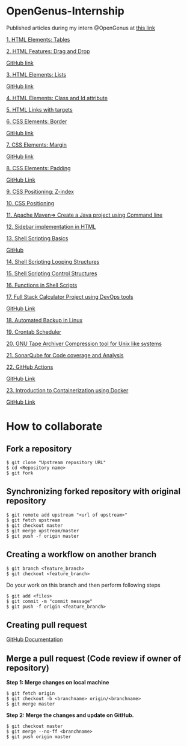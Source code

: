 # OpenGenus-Internship

Published articles during my intern @OpenGenus at [this link](https://iq.opengenus.org/author/nishkarsh)

[1. HTML Elements: Tables](https://iq.opengenus.org/p/00a9c8b3-56c0-4478-a3cb-bd3463ca824d/)

[2. HTML Features: Drag and Drop](https://iq.opengenus.org/p/ff80ce9a-cafd-498f-a13f-9d42b64e2382/)

[GitHub link](https://github.com/OpenGenus/drag_and_drop)

[3. HTML Elements: Lists](https://iq.opengenus.org/p/76be2c6a-dfa5-4309-a943-b3cf6c9159e4/)

[GitHub link](https://github.com/OpenGenus/html_lists)

[4. HTML Elements: Class and Id attribute](https://iq.opengenus.org/p/381f01f6-ffb8-42d2-9749-2cf17e37c1c1/)

[5. HTML Links with targets](https://iq.opengenus.org/p/5c000ffb-2543-4d08-b164-bb7425080b60/)

[6. CSS Elements: Border](https://iq.opengenus.org/p/37cb4569-ddb5-42df-a037-4eaa0467f9a1/)

[GitHub link](https://github.com/OpenGenus/cosmos/tree/master/code/html)

[7. CSS Elements: Margin](https://iq.opengenus.org/p/3d903d6a-9078-4e1a-919b-bd4545f92d19/)

[GitHub link](https://github.com/OpenGenus/cosmos/tree/master/code/html/css/Margin)

[8. CSS Elements: Padding](https://iq.opengenus.org/p/28def0b3-dffb-487f-9533-8b31999f903f/)

[GitHub Link](https://github.com/OpenGenus/cosmos/tree/master/code/html/css/Padding)

[9. CSS Positioning: Z-index](https://iq.opengenus.org/p/b0438af0-9030-4674-84b9-b41535e9405b/)

[10. CSS Positioning](https://iq.opengenus.org/p/09ad1629-d6b8-44f3-a67d-786aa0d8af90/)

[11. Apache Maven=> Create a Java project using Command line](https://iq.opengenus.org/p/269eac7c-0d17-49f0-885f-4a60eeeebb89/)

[12. Sidebar implementation in HTML](https://iq.opengenus.org/p/ffcc4c42-2a26-4734-a9d8-8c46872f1e96/)

[13. Shell Scripting Basics](https://iq.opengenus.org/p/6243f090-8ebe-408b-9f33-862c6cd34a92/)

[GitHub](https://github.com/NishkarshRaj/Automation-using-Shell-Scripts)

[14. Shell Scripting Looping Structures](https://iq.opengenus.org/p/46b0da11-d18c-4207-b7c0-1846c491ead0/)

[15. Shell Scripting Control Structures](https://iq.opengenus.org/p/d001de93-adda-47bd-be09-bcfb4eea165e/)

[16. Functions in Shell Scripts](https://iq.opengenus.org/p/366ad415-f632-409b-a0bb-d381d4826ebb/)

[17. Full Stack Calculator Project using DevOps tools](https://iq.opengenus.org/p/e028bbde-153d-460f-bc27-32bdbf723bd2/)

[GitHub Link](https://github.com/OpenGenus/calculator_devops)

[18. Automated Backup in Linux](https://iq.opengenus.org/p/92fcff89-71d7-4f53-b62d-2aba4648b7af/)

[19. Crontab Scheduler](https://iq.opengenus.org/p/a74916c8-143f-445f-91cf-073d4af49e5a/)

[20. GNU Tape Archiver Compression tool for Unix like systems](https://iq.opengenus.org/p/d909afac-8f3a-4784-9755-b892f565cd32/)

[21. SonarQube for Code coverage and Analysis](https://iq.opengenus.org/p/64ed0039-cbd7-47db-8506-291e83bf3b37/)

[22. GitHub Actions](https://iq.opengenus.org/p/d16feff6-8a76-43e1-bc5b-d70048eb046a/)

[GitHub Link](https://github.com/NishkarshRaj/GitHub-Actions-Tutorial)

[23. Introduction to Containerization using Docker](https://iq.opengenus.org/p/862c8581-19a9-48e1-8d87-47a34235c1be/)

[GitHub Link](https://github.com/NishkarshRaj/Dockerfile-Basics)

# How to collaborate

## Fork a repository

```git
$ git clone "Upstream repository URL"
$ cd <Repository name>
$ git fork
```

## Synchronizing forked repository with original repository

```git
$ git remote add upstream "<url of upstream>"
$ git fetch upstream
$ git checkout master
$ git merge upstream/master
$ git push -f origin master
```

## Creating a workflow on another branch

```git
$ git branch <feature_branch>
$ git checkout <feature_branch>
```

Do your work on this branch and then perform following steps

```
$ git add <files>
$ git commit -m "commit message"
$ git push -f origin <feature_branch>
```

## Creating pull request

[GitHub Documentation](https://help.github.com/en/articles/creating-a-pull-request)

## Merge a pull request (Code review if owner of repository)

**Step 1: Merge changes on local machine**
```git
$ git fetch origin
$ git checkout -b <branchname> origin/<branchname>
$ git merge master
```

**Step 2: Merge the changes and update on GitHub.**
```git
$ git checkout master
$ git merge --no-ff <branchname>
$ git push origin master
```
